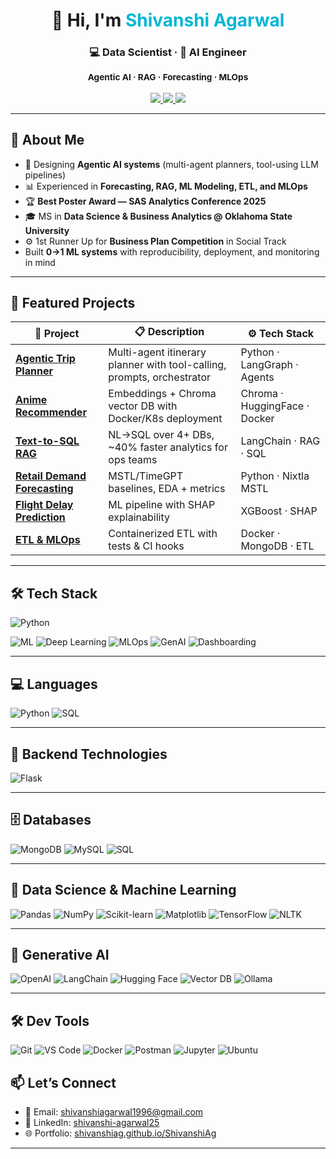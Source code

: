 <!-- Banner -->
<h1 align="center">👋 Hi, I'm <span style="color:#06b6d4;">Shivanshi Agarwal</span></h1>

<h3 align="center">
💻 Data Scientist · 🤖 AI Engineer  
  
<sub>Agentic AI · RAG · Forecasting · MLOps</sub>
</h3>

<p align="center">
  <a href="https://shivanshiag.github.io/ShivanshiAg/">
    <img src="https://img.shields.io/badge/🌐 Portfolio-%2306b6d4?style=for-the-badge&logo=githubpages&logoColor=white" />
  </a>
  <a href="https://www.linkedin.com/in/shivanshi-agarwal25/">
    <img src="https://img.shields.io/badge/💼 LinkedIn-%230A66C2?style=for-the-badge&logo=linkedin&logoColor=white" />
  </a>
  <a href="mailto:shivanshiagarwal1996@gmail.com">
    <img src="https://img.shields.io/badge/📩 Email-%23EA4335?style=for-the-badge&logo=gmail&logoColor=white" />
  </a>
</p>

---

## 🧠 About Me

- 🧩 Designing **Agentic AI systems** (multi-agent planners, tool-using LLM pipelines)
- 📊 Experienced in **Forecasting, RAG, ML Modeling, ETL, and MLOps**
- 🏆 **Best Poster Award — SAS Analytics Conference 2025**
- 🎓 MS in **Data Science & Business Analytics @ Oklahoma State University**
-  ⚙️ 1st Runner Up for **Business Plan Competition** in Social Track
- Built **0→1 ML systems** with reproducibility, deployment, and monitoring in mind 

---

## 🚀 Featured Projects

| 🧠 Project | 📋 Description | ⚙️ Tech Stack |
|---|---|---|
| [**Agentic Trip Planner**](https://github.com/ShivanshiAg/AI_Trip_Plannner) | Multi-agent itinerary planner with tool-calling, prompts, orchestrator | Python · LangGraph · Agents |
| [**Anime Recommender**](https://github.com/ShivanshiAg/ANIME-RECOMMENDER) | Embeddings + Chroma vector DB with Docker/K8s deployment | Chroma · HuggingFace · Docker |
| [**Text-to-SQL RAG**](https://github.com/ShivanshiAg?tab=repositories) | NL→SQL over 4+ DBs, ~40% faster analytics for ops teams | LangChain · RAG · SQL |
| [**Retail Demand Forecasting**](https://github.com/ShivanshiAg/Retail-Supply-Chain-Analytics-Demand-Forecasting-Prediction) | MSTL/TimeGPT baselines, EDA + metrics | Python · Nixtla MSTL |
| [**Flight Delay Prediction**](https://github.com/ShivanshiAg/Flight_delay_EDA_Prediction) | ML pipeline with SHAP explainability | XGBoost · SHAP |
| [**ETL & MLOps**](https://github.com/ShivanshiAg/ETL_MLOps) | Containerized ETL with tests & CI hooks | Docker · MongoDB · ETL |

---

## 🛠️ Tech Stack  

![Python](https://img.shields.io/badge/Python-3.9-blue?logo=python&logoColor=white)

![ML](https://img.shields.io/badge/ML-Scikit--learn%20%7C%20XGBoost-orange?logo=scikit-learn)
![Deep Learning](https://img.shields.io/badge/DL-PyTorch%20%7C%20TensorFlow-red?logo=pytorch)
![MLOps](https://img.shields.io/badge/MLOps-MLflow%20%7C%20Docker%20%7C%20AWS-success?logo=docker)
![GenAI](https://img.shields.io/badge/GenAI-LangChain%20%7C%20OpenAI%20%7C%20Gemini-purple?logo=openai)
![Dashboarding](https://img.shields.io/badge/BI-Tableau%20%7C%20Power%20BI-yellow?logo=tableau)

---
## 💻 Languages  
![Python](https://img.shields.io/badge/-Python-3776AB?style=flat&logo=python)
![SQL](https://img.shields.io/badge/-SQL-003B57?style=flat&logo=database&logoColor=white)

---

## 🚀 Backend Technologies  
![Flask](https://img.shields.io/badge/-Flask-000000?style=flat-square&logo=flask&logoColor=white)

---

## 🗄️ Databases  
![MongoDB](https://img.shields.io/badge/-MongoDB-47A248?style=flat-square&logo=mongodb&logoColor=white)
![MySQL](https://img.shields.io/badge/-MySQL-4479A1?style=flat-square&logo=mysql&logoColor=white)
![SQL](https://img.shields.io/badge/SQL-Postgres%20%7C%20Snowflake-informational?logo=postgresql)

---

## 🧠 Data Science & Machine Learning  
![Pandas](https://img.shields.io/badge/-Pandas-150458?style=flat-square&logo=pandas&logoColor=white)
![NumPy](https://img.shields.io/badge/-NumPy-013243?style=flat-square&logo=numpy&logoColor=white)
![Scikit-learn](https://img.shields.io/badge/-Scikit--Learn-F7931E?style=flat-square&logo=scikit-learn&logoColor=white)
![Matplotlib](https://img.shields.io/badge/-Matplotlib-11557C?style=flat-square&logo=matplotlib&logoColor=white)
![TensorFlow](https://img.shields.io/badge/-TensorFlow-FF6F00?style=flat-square&logo=tensorflow&logoColor=white)
![NLTK](https://img.shields.io/badge/-NLTK-00A67E?style=flat-square&logo=nltk&logoColor=white)

---

## 🤖 Generative AI  
![OpenAI](https://img.shields.io/badge/-OpenAI-412991?style=flat-square&logo=openai&logoColor=white)
![LangChain](https://img.shields.io/badge/-LangChain-000000?style=flat-square&logo=langchain&logoColor=white)
![Hugging Face](https://img.shields.io/badge/-HuggingFace-FFD21F?style=flat-square&logo=huggingface&logoColor=black)
![Vector DB](https://img.shields.io/badge/-ChromaDB-00B2FF?style=flat-square)
![Ollama](https://img.shields.io/badge/-Ollama-24292E?style=flat-square&logo=github)

---

## 🛠️ Dev Tools  
![Git](https://img.shields.io/badge/-Git-F05032?style=flat-square&logo=git&logoColor=white)
![VS Code](https://img.shields.io/badge/-VS_Code-007ACC?style=flat-square&logo=visual-studio-code&logoColor=white)
![Docker](https://img.shields.io/badge/-Docker-2496ED?style=flat-square&logo=docker&logoColor=white)
![Postman](https://img.shields.io/badge/-Postman-FF6C37?style=flat-square&logo=postman&logoColor=white)
![Jupyter](https://img.shields.io/badge/-Jupyter-F37626?style=flat-square&logo=jupyter&logoColor=white)
![Ubuntu](https://img.shields.io/badge/-Ubuntu-E95420?style=flat-square&logo=ubuntu&logoColor=white)


## 📫 Let’s Connect

- 📧 Email: [shivanshiagarwal1996@gmail.com](mailto:shivanshiagarwal1996@gmail.com)  
- 💼 LinkedIn: [shivanshi-agarwal25](https://www.linkedin.com/in/shivanshi-agarwal25/)  
- 🌐 Portfolio: [shivanshiag.github.io/ShivanshiAg](https://shivanshiag.github.io/ShivanshiAg/)

---

